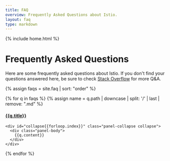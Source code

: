 ```yaml
---
title: FAQ
overview: Frequently Asked Questions about Istio.
layout: faq
type: markdown
---
```

{% include home.html %}

# Frequently Asked Questions

Here are some frequently asked questions about Istio. If you don't find your questions answered here, be sure
to check [Stack Overflow](https://stackoverflow.com/questions/tagged/istio) for more Q&A.

{% assign faqs = site.faq | sort: "order" %}
<div class="panel-group" id="accordion">

  {% for q in faqs %}
	  {% assign name = q.path | downcase | split: '/' | last | remove: ".md" %}

  <div id="{{name}}" class="panel panel-default">
    <div class="panel-heading">
      <h4 class="panel-title">
        <a data-toggle="collapse" data-parent="#accordion" href="#collapse{{forloop.index}}">
          {{q.title}}
        </a>
      </h4>
    </div>

    <div id="collapse{{forloop.index}}" class="panel-collapse collapse">
      <div class="panel-body">
        {{q.content}}
      </div>
    </div>
  </div>
  {% endfor %}
</div>
